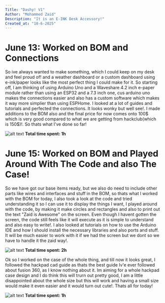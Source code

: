 ```yaml
---
Title: "Dashy! V1"
Author: "Mohammed Zaid"
Description: "It is an E-INK Desk Accessory!"
Created_at: "10-6-2025"
---
```


# June 13: Worked on BOM and Connections
So ive always wanted to make something, which I could keep on my desk and feel proud of! and a weather dashboard or a custom dashboard using e-ink/paper looks like the most perfect thing I could make for it. So starting off, I am thinking of using Arduino Uno and a Waveshare 4.2 inch e-paper module rather than using an ESP32 and a 7.3 inch one, cus arduino uno makes the connections easier and also has a custom software which makes it way more simplier than using ESPHome. I looked at a lot of guides and tutorials and perfected the connections. It looks wonky but well see!. I made additions to the BOM also and the final price for now comes onto 100$ which is very good compared to what we are getting from hackclub(which is 150$)!. So thats what I've done so far!

![alt text](https://hc-cdn.hel1.your-objectstorage.com/s/v3/25e739a3c6496e6cd8b7d557e07a707dcb64470c_image.png)
**Total time spent: 1h**

# June 15: Worked on BOM and Played Around With The Code and also The Case!
So we have got our base items ready, but we also do need to include other parts like wires and interfaces and stuff in the BOM, so thats what I worked with the BOM for today, I also took a look at the code and tried understanding it so I can use it to display the things I want, I played around with the code, by making it make circles and rectangles and also to print out the text "Zaid is Awesome" on the screen. Even though I havent gotten the screen, the code still feels like it will execute as it is simple to understand and also easy to write!. I also looked at tutorials on how to use the Arduino IDE and how I should install the necessary libraries and also ports and stuff. It will be much easier to work with it if we had the screen but we dont so we have to handle it the zaid way!.

![alt text](https://hc-cdn.hel1.your-objectstorage.com/s/v3/ad6badf6244c7f9268fbf4542cbf2287bb64da23_image.png)
**Total time spent: 2h**

Ok so I worked on the case of the whole thing, and till now it looks great, I followed the hackpad cad guide as thats the best guide Iv'e ever followed about fusion 360, as I know nothing about it. Im aiming for a whole hackpad case design and I do think this will trurn out pretty good, I am a little disappointed about the whole size but this will work and having a small size would make it even easier and it would turn out cute!. Thats all for today!

![alt text](https://hc-cdn.hel1.your-objectstorage.com/s/v3/7263c40f718b2ca27f27bc29f0e206de62a4442f_image.png)
**Total time spent: 1h**
